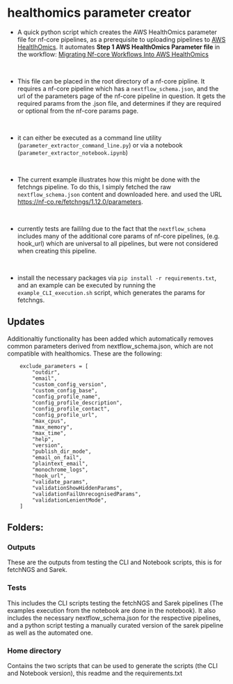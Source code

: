 # healthomics parameter creator

- A quick python script which creates the AWS HealthOmics parameter file for nf-core pipelines, as a prerequisite to uploading pipelines to [AWS HealtlhOmics](https://aws.amazon.com/healthomics/). It automates **Step 1 AWS HealthOmics Parameter file** in the workflow: [Migrating Nf-core Workflows Into AWS HealthOmics](https://catalog.us-east-1.prod.workshops.aws/workshops/76d4a4ff-fe6f-436a-a1c2-f7ce44bc5d17/en-US/workshop/create-healthomics-workflow)

<br>

- This file can be placed in the root directory of a nf-core pipline. It requires a nf-core pipeline which has a `nextflow_schema.json`, and the url of the parameters page of the nf-core pipeline in question. It gets the required params from the .json file, and determines if they are required or optional from the nf-core params page.

<br>

- it can either be executed as a command line utility (`parameter_extractor_command_line.py`) or via a notebook (`parameter_extractor_notebook.ipynb`)

<br>

- The current example illustrates how this might be done with the fetchngs pipeline. To do this, I simply fetched the raw `nextflow_schema.json` content and downloaded here. and used the URL https://nf-co.re/fetchngs/1.12.0/parameters.

<br>

- currently tests are faililng due to the fact that the `nextflow_schema` includes many of the additional core params of nf-core pipelines, (e.g. hook_url) which are universal to all pipelines, but were not considered when creating this pipeline. 

<br>

- install the necessary packages via `pip install -r requirements.txt`, and an example can be executed by running the `example_CLI_execution.sh` script, which generates the params for fetchngs.

## Updates 

Additionaltiy functionality has been added which automatically removes common parameters derived from nextflow_schema.json, which are not compatible with healthomics. These are the following: 

```
    exclude_parameters = [
        "outdir",
        "email",
        "custom_config_version",
        "custom_config_base",
        "config_profile_name",
        "config_profile_description",
        "config_profile_contact",
        "config_profile_url",
        "max_cpus",
        "max_memory",
        "max_time",
        "help",
        "version",
        "publish_dir_mode",
        "email_on_fail",
        "plaintext_email",
        "monochrome_logs",
        "hook_url",
        "validate_params",
        "validationShowHiddenParams",
        "validationFailUnrecognisedParams",
        "validationLenientMode",
    ]
```

## Folders: 

### Outputs

These are the outputs from testing the CLI and Notebook scripts, this is for fetchNGS and Sarek. 

### Tests

This includes the CLI scripts testing the fetchNGS and Sarek pipelines (The examples execution from the notebook are done in the notebook). It also includes the necessary nextflow_schema.json for the respective pipelines, and a python script testing a manually curated version of the sarek pipeline as well as the automated one. 

### Home directory

Contains the two scripts that can be used to generate the scripts (the CLI and Notebook version), this readme and the requirements.txt